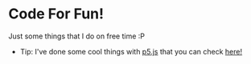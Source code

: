 # Code For Fun!
Just some things that I do on free time :P
  - Tip: I've done some cool things with [p5.js](http://p5js.org/) that you can check [here!](https://odjonathankrause.github.io/CodeForFun/)
  